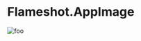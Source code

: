 # Flameshot.AppImage

![foo](https://github.com/nx-appbuild-hub/Flameshot.AppImage//actions/workflows/makefile.yml/badge.svg)
